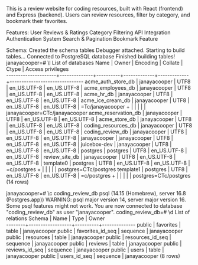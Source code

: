 
This is a review website for coding resources, built with React (frontend) and Express (backend). Users can review resources, filter by category, and bookmark their favorites.


Features:
User Reviews & Ratings
Category Filtering
 API Integration
Authentication System
Search & Pagination
 Bookmark Feature

 Schema:
Created the schema tables 
Debugger attached.
Starting to build tables...
Connected to PostgreSQL database
Finished building tables!
janayacooper=# \l
                                             List of databases
        Name         |    Owner     | Encoding |   Collate   |    Ctype    |       Access privileges       
---------------------+--------------+----------+-------------+-------------+-------------------------------
 acme_auth_store_db  | janayacooper | UTF8     | en_US.UTF-8 | en_US.UTF-8 | 
 acme_employees_db   | janayacooper | UTF8     | en_US.UTF-8 | en_US.UTF-8 | 
 acme_hr_db          | janayacooper | UTF8     | en_US.UTF-8 | en_US.UTF-8 | 
 acme_ice_cream_db   | janayacooper | UTF8     | en_US.UTF-8 | en_US.UTF-8 | =Tc/janayacooper             +
                     |              |          |             |             | janayacooper=CTc/janayacooper
 acme_reservation_db | janayacooper | UTF8     | en_US.UTF-8 | en_US.UTF-8 | 
 acme_store_db       | janayacooper | UTF8     | en_US.UTF-8 | en_US.UTF-8 | 
 coding_resources_db | janayacooper | UTF8     | en_US.UTF-8 | en_US.UTF-8 | 
 coding_review_db    | janayacooper | UTF8     | en_US.UTF-8 | en_US.UTF-8 | 
 janayacooper        | janayacooper | UTF8     | en_US.UTF-8 | en_US.UTF-8 | 
 juicebox-dev        | janayacooper | UTF8     | en_US.UTF-8 | en_US.UTF-8 | 
 postgres            | postgres     | UTF8     | en_US.UTF-8 | en_US.UTF-8 | 
 review_site_db      | janayacooper | UTF8     | en_US.UTF-8 | en_US.UTF-8 | 
 template0           | postgres     | UTF8     | en_US.UTF-8 | en_US.UTF-8 | =c/postgres                  +
                     |              |          |             |             | postgres=CTc/postgres
 template1           | postgres     | UTF8     | en_US.UTF-8 | en_US.UTF-8 | =c/postgres                  +
                     |              |          |             |             | postgres=CTc/postgres
(14 rows)

janayacooper=# \c coding_review_db
psql (14.15 (Homebrew), server 16.8 (Postgres.app))
WARNING: psql major version 14, server major version 16.
         Some psql features might not work.
You are now connected to database "coding_review_db" as user "janayacooper".
coding_review_db=# \d
                  List of relations
 Schema |       Name       |   Type   |    Owner     
--------+------------------+----------+--------------
 public | favorites        | table    | janayacooper
 public | favorites_id_seq | sequence | janayacooper
 public | resources        | table    | janayacooper
 public | resources_id_seq | sequence | janayacooper
 public | reviews          | table    | janayacooper
 public | reviews_id_seq   | sequence | janayacooper
 public | users            | table    | janayacooper
 public | users_id_seq     | sequence | janayacooper
(8 rows)